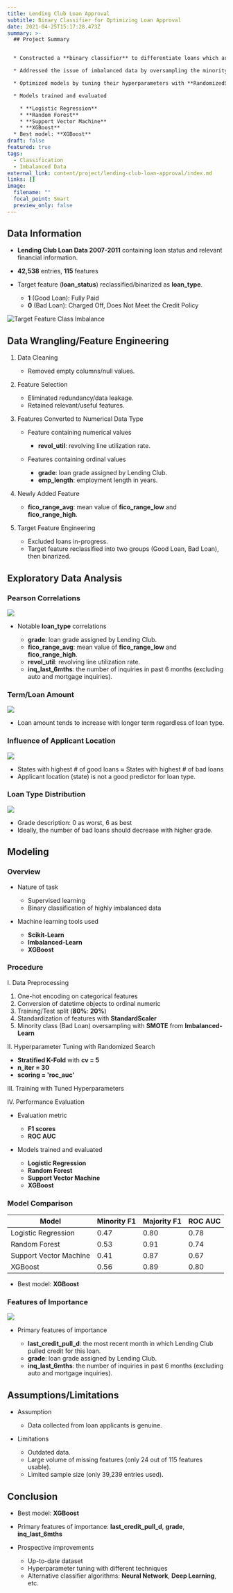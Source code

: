 ```yaml
---
title: Lending Club Loan Approval
subtitle: Binary Classifier for Optimizing Loan Approval
date: 2021-04-25T15:17:28.473Z
summary: >-
  ## Project Summary


  * Constructed a **binary classifier** to differentiate loans which are most likely to incur loss from the rest, based on financial attributes of loan applicants.

  * Addressed the issue of imbalanced data by oversampling the minority class using **SMOTE** from **Imbalanced-Learn**.

  * Optimized models by tuning their hyperparameters with **RandomizedSearchCV**.

  * Models trained and evaluated

    * **Logistic Regression**
    * **Random Forest**
    * **Support Vector Machine**
    * **XGBoost**
  * Best model: **XGBoost**
draft: false
featured: true
tags:
  - Classification
  - Imbalanced Data
external_link: content/project/lending-club-loan-approval/index.md
links: []
image:
  filename: ""
  focal_point: Smart
  preview_only: false
---
```



## Data Information

* **Lending Club Loan Data 2007-2011** containing loan status and relevant financial information.
* **42,538** entries, **115** features
* Target feature (**loan_status**) reclassified/binarized as **loan_type**.

  * **1** (Good Loan): Fully Paid
  * **0** (Bad Loan): Charged Off, Does Not Meet the Credit Policy

![](loan_type_percentage.png "Target Feature Class Imbalance")

## Data Wrangling/Feature Engineering

1. Data Cleaning

   * Removed empty columns/null values.
2. Feature Selection

   * Eliminated redundancy/data leakage.
   * Retained relevant/useful features.
3. Features Converted to Numerical Data Type

   * Feature containing numerical values

     * **revol_util**: revolving line utilization rate.
   * Features containing ordinal values

     * **grade**: loan grade assigned by Lending Club.
     * **emp_length**: employment length in years.
4. Newly Added Feature

   * **fico_range_avg**: mean value of **fico_range_low** and **fico_range_high**.
5. Target Feature Engineering

   * Excluded loans in-progress.
   * Target feature reclassified into two groups (Good Loan, Bad Loan), then binarized.

## Exploratory Data Analysis

### Pearson Correlations

![](feature_correlation.png)

* Notable **loan_type** correlations 

  * **grade**: loan grade assigned by Lending Club.
  * **fico_range_avg**: mean value of **fico_range_low** and **fico_range_high**.
  * **revol_util**: revolving line utilization rate.
  * **inq_last_6mths**: the number of inquiries in past 6 months (excluding auto and mortgage inquiries).

### Term/Loan Amount

![](term_loan_amount_relationship.png)

* Loan amount tends to increase with longer term regardless of loan type.

### Influence of Applicant Location

![](loan_type_state.png)

* States with highest # of good loans ≈ States with highest # of bad loans
* Applicant location (state) is not a good predictor for loan type.

### Loan Type Distribution

![](loan_type_distribution.png)

* Grade description: 0 as worst, 6 as best
* Ideally, the number of bad loans should decrease with higher grade.

## Modeling

### Overview

* Nature of task

  * Supervised learning
  * Binary classification of highly imbalanced data
* Machine learning tools used

  * **Scikit-Learn**
  * **Imbalanced-Learn**
  * **XGBoost**

### Procedure

I. Data Preprocessing

1. One-hot encoding on categorical features
2. Conversion of datetime objects to ordinal numeric
3. Training/Test split (**80%**: **20%**)
4. Standardization of features with **StandardScaler**
5. Minority class (Bad Loan) oversampling with **SMOTE** from **Imbalanced-Learn**

II. Hyperparameter Tuning with Randomized Search

* **Stratified K-Fold** with **cv = 5**
* **n_iter = 30**
* **scoring = 'roc_auc'**

III. Training with Tuned Hyperparameters

IV. Performance Evaluation

* Evaluation metric

  * **F1 scores**
  * **ROC AUC**
* Models trained and evaluated

  * **Logistic Regression**
  * **Random Forest**
  * **Support Vector Machine**
  * **XGBoost**

### Model Comparison

| Model                  | Minority F1 | Majority F1 | ROC AUC |
| ---------------------- | ----------- | ----------- | ------- |
| Logistic Regression    | 0.47        | 0.80        | 0.78    |
| Random Forest          | 0.53        | 0.91        | 0.74    |
| Support Vector Machine | 0.41        | 0.87        | 0.67    |
| XGBoost                | 0.56        | 0.89        | 0.80    |

* Best model: **XGBoost**

### Features of Importance

![](feature_importance.png)

* Primary features of importance

  * **last_credit_pull_d**: the most recent month in which Lending Club pulled credit for this loan.
  * **grade**: loan grade assigned by Lending Club.
  * **inq_last_6mths**: the number of inquiries in past 6 months (excluding auto and mortgage inquiries).

## Assumptions/Limitations

* Assumption

  * Data collected from loan applicants is genuine.
* Limitations

  * Outdated data.
  * Large volume of missing features (only 24 out of 115 features usable).
  * Limited sample size (only 39,239 entries used).

## Conclusion

* Best model: **XGBoost**
* Primary features of importance: **last_credit_pull_d**, **grade**, **inq_last_6mths**
* Prospective improvements

  * Up-to-date dataset
  * Hyperparameter tuning with different techniques
  * Alternative classifier algorithms: **Neural Network**, **Deep Learning**, etc.
